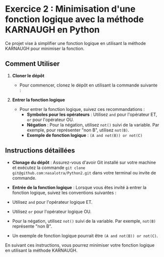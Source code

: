 # Exercice 2 : Minimisation d'une fonction logique avec la méthode KARNAUGH en Python

Ce projet vise à simplifier une fonction logique en utilisant la méthode KARNAUGH pour minimiser la fonction.

## Comment Utiliser

1. **Cloner le dépôt**
   - Pour commencer, clonez le dépôt en utilisant la commande suivante :


2. **Entrer la fonction logique**
   - Pour entrer la fonction logique, suivez ces recommandations :
     - **Symboles pour les opérateurs** : Utilisez `and` pour l'opérateur ET, `or` pour l'opérateur OU.
     - **Négation** : Pour la négation, utilisez `not()` suivi de la variable. Par exemple, pour représenter "non B", utilisez `not(B)`.
     - **Exemple de fonction logique** : `(A and not(B)) or not(C)`

## Instructions détaillées

- **Clonage du dépôt** : Assurez-vous d'avoir Git installé sur votre machine et exécutez la commande `git clone git@github.com:nasalotra/Python2.git` dans votre terminal ou invite de commande.

- **Entrée de la fonction logique** : Lorsque vous êtes invité à entrer la fonction logique, suivez les conventions suivantes :
 - Utilisez `and` pour l'opérateur logique ET.
 - Utilisez `or` pour l'opérateur logique OU.
 - Pour la négation, utilisez `not()` suivi de la variable. Par exemple, `not(B)` représente "non B".
 - Un exemple de fonction logique pourrait être `(A and not(B)) or not(C)`.

En suivant ces instructions, vous pourrez minimiser votre fonction logique en utilisant la méthode KARNAUGH.
